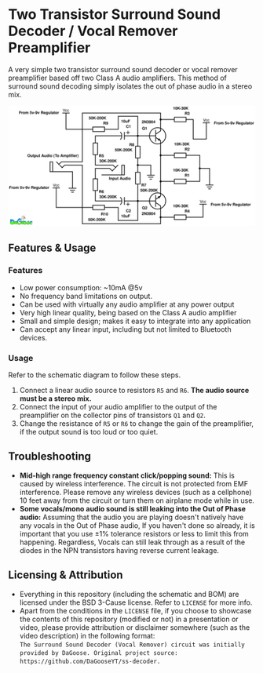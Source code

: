 # Two Transistor Surround Sound Decoder / Vocal Remover Preamplifier
A very simple two transistor surround sound decoder or vocal remover preamplifier based off two Class A audio amplifiers. This method of surround sound decoding simply isolates the out of phase audio in a stereo mix.

![alt text][s]

[s]: https://github.com/DaGooseYT/ss-decoder/blob/main/schematic.png

## Features & Usage

### Features
- Low power consumption: ~10mA @5v
- No frequency band limitations on output.
- Can be used with virtually any audio amplifier at any power output
- Very high linear quality, being based on the Class A audio amplifier
- Small and simple design; makes it easy to integrate into any application
- Can accept any linear input, including but not limited to Bluetooth devices.

### Usage
Refer to the schematic diagram to follow these steps.

1. Connect a linear audio source to resistors `R5` and `R6`. **The audio source must be a stereo mix.**
2. Connect the input of your audio amplifier to the output of the preamplifier on the collector pins of transistors `Q1` and `Q2`.
3. Change the resistance of `R5` or `R6` to change the gain of the preamplifier, if the output sound is too loud or too quiet.

## Troubleshooting
- **Mid-high range frequency constant click/popping sound:** This is caused by wireless interference. The circuit is not protected from EMF interference. Please remove any wireless devices (such as a cellphone) 10 feet away from the circuit or turn them on airplane mode while in use.
- **Some vocals/mono audio sound is still leaking into the Out of Phase audio:** Assuming that the audio you are playing doesn't natively have any vocals in the Out of Phase audio, If you haven't done so already, it is important that you use ±1% tolerance resistors or less to limit this from happening. Regardless, Vocals can still leak through as a result of the diodes in the NPN transistors having reverse current leakage.

## Licensing & Attribution
- Everything in this repository (including the schematic and BOM) are licensed under the BSD 3-Cause license. Refer to `LICENSE` for more info.
- Apart from the conditions in the `LICENSE` file, if you choose to showcase the contents of this repository (modified or not) in a presentation or video, please provide attribution or disclaimer somewhere (such as the video description) in the following format:            
`The Surround Sound Decoder (Vocal Remover) circuit was initially provided by DaGoose.
Original project source: https://github.com/DaGooseYT/ss-decoder.`
